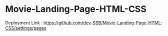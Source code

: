 # Movie-Landing-Page-HTML-CSS

Deployment Link : https://github.com/dev-SSB/Movie-Landing-Page-HTML-CSS/settings/pages
